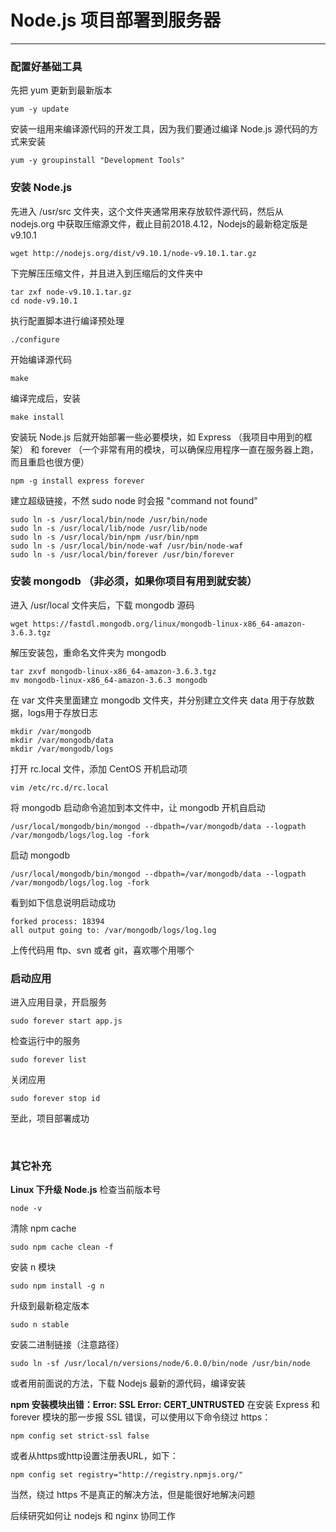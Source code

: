 # Node.js 项目部署到服务器

---
### **配置好基础工具**
先把 yum 更新到最新版本
```
yum -y update
```

安装一组用来编译源代码的开发工具，因为我们要通过编译 Node.js 源代码的方式来安装
```
yum -y groupinstall "Development Tools"
```

### **安装 Node.js**
先进入 /usr/src 文件夹，这个文件夹通常用来存放软件源代码，然后从 nodejs.org 中获取压缩源文件，截止目前2018.4.12，Nodejs的最新稳定版是 v9.10.1
```
wget http://nodejs.org/dist/v9.10.1/node-v9.10.1.tar.gz
```

下完解压压缩文件，并且进入到压缩后的文件夹中

```
tar zxf node-v9.10.1.tar.gz
cd node-v9.10.1
```

执行配置脚本进行编译预处理
```
./configure
```

开始编译源代码
```
make
```

编译完成后，安装
```
make install
```

安装玩 Node.js 后就开始部署一些必要模块，如 Express （我项目中用到的框架） 和 forever （一个非常有用的模块，可以确保应用程序一直在服务器上跑，而且重启也很方便）
```
npm -g install express forever
```

建立超级链接，不然 sudo node 时会报 "command not found"
```
sudo ln -s /usr/local/bin/node /usr/bin/node
sudo ln -s /usr/local/lib/node /usr/lib/node
sudo ln -s /usr/local/bin/npm /usr/bin/npm
sudo ln -s /usr/local/bin/node-waf /usr/bin/node-waf
sudo ln -s /usr/local/bin/forever /usr/bin/forever
```

### **安装 mongodb** （非必须，如果你项目有用到就安装）
进入 /usr/local 文件夹后，下载 mongodb 源码
```
wget https://fastdl.mongodb.org/linux/mongodb-linux-x86_64-amazon-3.6.3.tgz
```

解压安装包，重命名文件夹为 mongodb
```
tar zxvf mongodb-linux-x86_64-amazon-3.6.3.tgz
mv mongodb-linux-x86_64-amazon-3.6.3 mongodb
```

在 var 文件夹里面建立 mongodb 文件夹，并分别建立文件夹 data 用于存放数据，logs用于存放日志
```
mkdir /var/mongodb
mkdir /var/mongodb/data
mkdir /var/mongodb/logs
```

打开 rc.local 文件，添加 CentOS 开机启动项
```
vim /etc/rc.d/rc.local
```

将 mongodb 启动命令追加到本文件中，让 mongodb 开机自启动
```
/usr/local/mongodb/bin/mongod --dbpath=/var/mongodb/data --logpath /var/mongodb/logs/log.log -fork
```

启动 mongodb
```
/usr/local/mongodb/bin/mongod --dbpath=/var/mongodb/data --logpath /var/mongodb/logs/log.log -fork
```

看到如下信息说明启动成功
```
forked process: 18394
all output going to: /var/mongodb/logs/log.log
```

上传代码用 ftp、svn 或者 git，喜欢哪个用哪个

### **启动应用**
进入应用目录，开启服务
```
sudo forever start app.js
```

检查运行中的服务
```
sudo forever list
```

关闭应用
```
sudo forever stop id
```

至此，项目部署成功

<br />

### **其它补充**
**Linux 下升级 Node.js**
检查当前版本号
```
node -v
```

清除 npm cache
```
sudo npm cache clean -f
```

安装 n 模块
```
sudo npm install -g n
```

升级到最新稳定版本
```
sudo n stable
```

安装二进制链接（注意路径）
```
sudo ln -sf /usr/local/n/versions/node/6.0.0/bin/node /usr/bin/node
```

或者用前面说的方法，下载 Nodejs 最新的源代码，编译安装

**npm 安装模块出错：Error: SSL Error: CERT_UNTRUSTED**
在安装 Express 和 forever 模块的那一步报 SSL 错误，可以使用以下命令绕过 https：
```
npm config set strict-ssl false
```

或者从https或http设置注册表URL，如下：
```
npm config set registry="http://registry.npmjs.org/"
```

当然，绕过 https 不是真正的解决方法，但是能很好地解决问题

后续研究如何让 nodejs 和 nginx 协同工作












#

